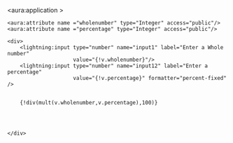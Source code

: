 <aura:application >

        
       
    <aura:attribute name ="wholenumber" type="Integer" access="public"/>
    <aura:attribute name ="percentage" type="Integer" access="public"/>
    
    <div> 
        <lightning:input type="number" name="input1" label="Enter a Whole number" 
                         value="{!v.wholenumber}"/>
        <lightning:input type="number" name="input12" label="Enter a percentage" 
                         value="{!v.percentage}" formatter="percent-fixed"  />
        
        
        {!div(mult(v.wholenumber,v.percentage),100)}
        
         
  
    
    </div>